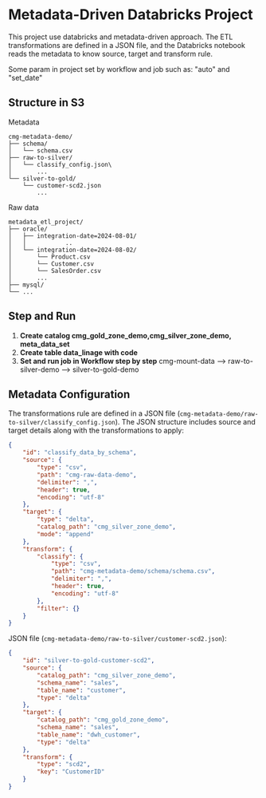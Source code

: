 # Metadata-Driven Databricks Project

This project use databricks and metadata-driven approach. 
The ETL transformations are defined in a JSON file, and the Databricks notebook reads the metadata to know source, target and transform rule.

Some param in project set by workflow and job
    such as: "auto" and "set_date"


## Structure in S3

Metadata
```
cmg-metadata-demo/
├── schema/
│   └── schema.csv
├── raw-to-silver/
│   └── classify_config.json\
│       ...
└── silver-to-gold/
    └── customer-scd2.json
        ...
```


Raw data
```
metadata_etl_project/
├── oracle/
│   ├── integration-date=2024-08-01/
│   │           ..
│   └── integration-date=2024-08-02/
│       └── Product.csv
│       └── Customer.csv
│       └── SalesOrder.csv
│       ...
├── mysql/
└── ...
```


## Step and Run

1. **Create catalog cmg_gold_zone_demo,cmg_silver_zone_demo, meta_data_set**
2. **Create table data_linage with code**
3. **Set and run job in Workflow step by step**
    cmg-mount-data --> raw-to-silver-demo --> silver-to-gold-demo


## Metadata Configuration

The transformations rule are defined in a JSON file (`cmg-metadata-demo/raw-to-silver/classify_config.json`). 
The JSON structure includes source and target details along with the transformations to apply:

```json
{
    "id": "classify_data_by_schema",
    "source": {
        "type": "csv",
        "path": "cmg-raw-data-demo",
        "delimiter": ",",
        "header": true,
        "encoding": "utf-8"
    },
    "target": {
        "type": "delta",
        "catalog_path": "cmg_silver_zone_demo",
        "mode": "append"
    },
    "transform": {
        "classify": {
            "type": "csv",
            "path": "cmg-metadata-demo/schema/schema.csv",
            "delimiter": ",",
            "header": true,
            "encoding": "utf-8"
        },
        "filter": {}
    }
}
```


JSON file (`cmg-metadata-demo/raw-to-silver/customer-scd2.json`):
```json
{
    "id": "silver-to-gold-customer-scd2",
    "source": {
        "catalog_path": "cmg_silver_zone_demo",
        "schema_name": "sales",
        "table_name": "customer",
        "type": "delta"
    },
    "target": {
        "catalog_path": "cmg_gold_zone_demo",
        "schema_name": "sales",
        "table_name": "dwh_customer",
        "type": "delta"
    },
    "transform": {
        "type": "scd2",
        "key": "CustomerID"
    }
}
```
